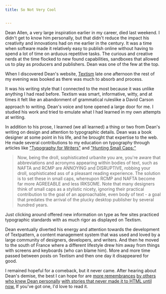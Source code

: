 ```yaml
---
title: So Not Very Cool


---
```


Dean Allen, a very large inspiration earlier in my career, died last weekend. I didn't get to know him personally, but that didn't reduce the impact his creativity and innovations had on me earlier in the century. It was a time when software made it relatively easy to publish online without having to spend a lot of time on arduous repetitive tasks. The curious and creative nerds at the time flocked to new found capabilities, sandboxes that allowed us to play as producers and publishers. Dean was one of the few at the top.

When I discovered Dean's website, [Textism](https://web.archive.org/web/20010418224109/http://www.textism.com:80/) late one afternoon the rest of my evening was booked as there was much to absorb and process. 

It was his writing style that I connected to the most because it was unlike anything I had read before. Textism was smart, informative, witty, and at times it felt like an abandonment of grammatical rules&#151;like a David Carson approach to writing. Dean's voice and tone opened a large door for me. I studied his work and tried to emulate what I had learned in my own attempts at writing.

In addition to his prose, I learned (we all learned) a thing or two from Dean's writing on design and attention to typographic details. Dean was a book designer at some point in his life, and he brought that expertise to the web. He made several contributions to my education on typography through articles like ["Typography for Writers"](https://web.archive.org/web/20010409223650/http://www.textism.com:80/resources/index.html?id=7) and ["Hunting Small Caps:"](https://web.archive.org/web/20010616145551/http://www.textism.com:80/resources/index.html?id=2)

> Now, being the droll, sophisticated urbanite you are, you're aware that abbreviations and acronyms appearing within bodies of text, such as <span class="caps">NAFTA</span> and <span class="caps">RCMP</span> are <span class="caps">ANNOYING</span> and <span class="caps">DISRUPTIVE</span>, robbing your droll, sophisticated ass of a pleasant reading experience. The solution is to set these in small caps, whereupon <span class="caps">RCMP</span> and <span class="caps">NAFTA</span> become far more <span class="caps">AGREEABLE</span> and less <span class="caps">IRKSOME</span>. Note that many designers think of small caps as a stylistic nicety, ignoring their practical contribution to the goal of an approachable, even body of text - a goal that predates the arrival of the plucky desktop publisher by several hundred years.

Just clicking around offered new information on type as few sites practiced typographic standards with as much rigor as displayed on Textism.

Dean eventually diverted his energy and attention towards the development of Textpattern, a content management system that was used and loved by a large community of designers, developers, and writers. And then he moved to the south of France where a different lifestyle drew him away from things with screens and keyboards (who can blame him). More and more time passed between posts on Textism and then one day it disappeared for good.

I remained hopeful for a comeback, but it never came. After hearing about Dean's demise, the best I can hope for are [more remembrances](https://ethanmarcotte.com/wrote/cardigan/) [by others](https://kottke.org/18/01/rest-in-peace-dean-allen) [who knew Dean personally](https://om.co/2018/01/18/dean-allen-rest-in-peace/) [with stories that never made it to <span class="caps">HTML</span> until now.](https://daringfireball.net/2018/01/dean_allen) If you've got one, I'd love to read it.